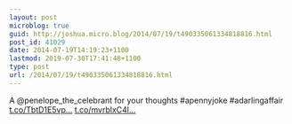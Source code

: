 ```yaml
---
layout: post
microblog: true
guid: http://joshua.micro.blog/2014/07/19/t490335061334818816.html
post_id: 41029
date: 2014-07-19T14:19:23+1100
lastmod: 2019-07-30T17:41:48+1100
type: post
url: /2014/07/19/t490335061334818816.html
---
```

A @penelope_the_celebrant for your thoughts #apennyjoke #adarlingaffair [t.co/TbtD1E5vp...](http://t.co/TbtD1E5vpz) [t.co/mvrblxC4l...](http://t.co/mvrblxC4lS)
